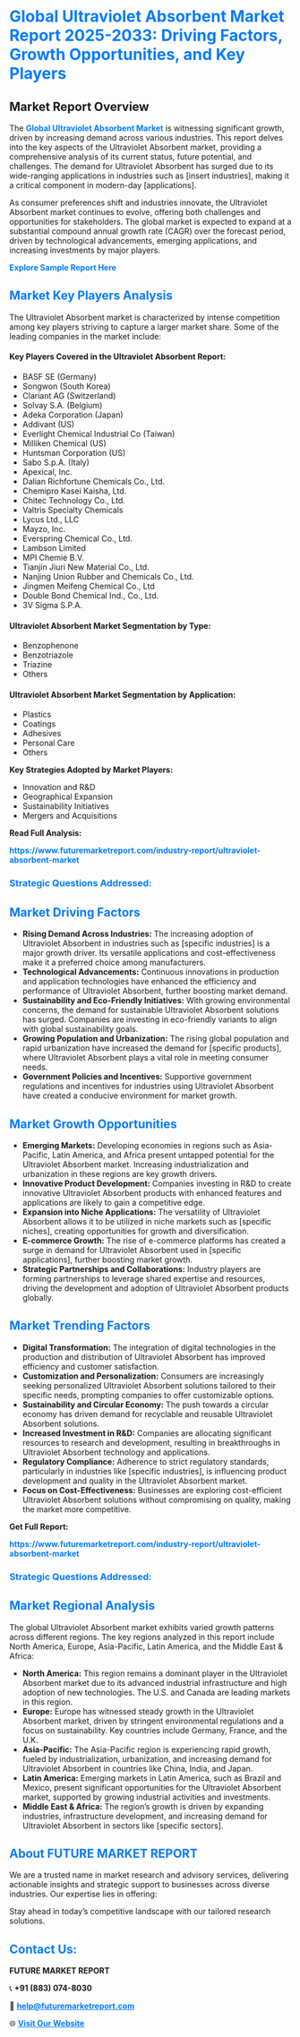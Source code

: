<h1 style="color: #007BFF;">Global Ultraviolet Absorbent Market Report 2025-2033: Driving Factors, Growth Opportunities, and Key Players</h1>

<section id="overview">
<h2>Market Report Overview</h2>
<p>The <a href="https://www.futuremarketreport.com/industry-report/ultraviolet-absorbent-market" style="color: #007BFF; text-decoration: none;"><strong>Global Ultraviolet Absorbent Market</strong></a> is witnessing significant growth, driven by increasing demand across various industries. This report delves into the key aspects of the Ultraviolet Absorbent market, providing a comprehensive analysis of its current status, future potential, and challenges. The demand for Ultraviolet Absorbent has surged due to its wide-ranging applications in industries such as [insert industries], making it a critical component in modern-day [applications].</p>
<p>As consumer preferences shift and industries innovate, the Ultraviolet Absorbent market continues to evolve, offering both challenges and opportunities for stakeholders. The global market is expected to expand at a substantial compound annual growth rate (CAGR) over the forecast period, driven by technological advancements, emerging applications, and increasing investments by major players.</p>
</section>

<section id="overview">
<p><a href="https://www.futuremarketreport.com/request-sample/reportId=57729" style="color: #007BFF; text-decoration: none;"><strong>Explore Sample Report Here</strong></a></p>
</section>

<section id="key-players">
<h2 style="color: #007BFF;">Market Key Players Analysis</h2>
<p>The Ultraviolet Absorbent market is characterized by intense competition among key players striving to capture a larger market share. Some of the leading companies in the market include:</p>
<h4>Key Players Covered in the Ultraviolet Absorbent Report:</h4>
<ul><li>BASF SE (Germany)</li><li>Songwon (South Korea)</li><li>Clariant AG (Switzerland)</li><li>Solvay S.A. (Belgium)</li><li>Adeka Corporation (Japan)</li><li>Addivant (US)</li><li>Everlight Chemical Industrial Co (Taiwan)</li><li>Milliken Chemical (US)</li><li>Huntsman Corporation (US)</li><li>Sabo S.p.A. (Italy)</li><li>Apexical, Inc.</li><li>Dalian Richfortune Chemicals Co., Ltd.</li><li>Chemipro Kasei Kaisha, Ltd.</li><li>Chitec Technology Co., Ltd.</li><li>Valtris Specialty Chemicals</li><li>Lycus Ltd., LLC</li><li>Mayzo, Inc.</li><li>Everspring Chemical Co., Ltd.</li><li>Lambson Limited</li><li>MPI Chemie B.V.</li><li>Tianjin Jiuri New Material Co., Ltd.</li><li>Nanjing Union Rubber and Chemicals Co., Ltd.</li><li>Jingmen Meifeng Chemical Co., Ltd</li><li>Double Bond Chemical Ind., Co., Ltd.</li><li>3V Sigma S.P.A.</li></ul>
<h4>Ultraviolet Absorbent Market Segmentation by Type:</h4>
<ul><li>Benzophenone</li><li>Benzotriazole</li><li>Triazine</li><li>Others</li></ul>

<h4>Ultraviolet Absorbent Market Segmentation by Application:</h4>
<ul><li>Plastics</li><li>Coatings</li><li>Adhesives</li><li>Personal Care</li><li>Others</li></ul>
<p><strong>Key Strategies Adopted by Market Players:</strong></p>
<ul>
<li>Innovation and R&D</li>
<li>Geographical Expansion</li>
<li>Sustainability Initiatives</li>
<li>Mergers and Acquisitions</li>
</ul>
</section>

<section>
<p><strong>Read Full Analysis: </strong></p><a href="https://www.futuremarketreport.com/industry-report/ultraviolet-absorbent-market" style="color: #007BFF; text-decoration: none;"><strong>https://www.futuremarketreport.com/industry-report/ultraviolet-absorbent-market</strong></a>
<h3 style="color: #007BFF;">Strategic Questions Addressed:</h3>
</section>

<section id="driving-factors">
<h2 style="color: #007BFF;">Market Driving Factors</h2>
<ul>
<li><strong>Rising Demand Across Industries:</strong> The increasing adoption of Ultraviolet Absorbent in industries such as [specific industries] is a major growth driver. Its versatile applications and cost-effectiveness make it a preferred choice among manufacturers.</li>
<li><strong>Technological Advancements:</strong> Continuous innovations in production and application technologies have enhanced the efficiency and performance of Ultraviolet Absorbent, further boosting market demand.</li>
<li><strong>Sustainability and Eco-Friendly Initiatives:</strong> With growing environmental concerns, the demand for sustainable Ultraviolet Absorbent solutions has surged. Companies are investing in eco-friendly variants to align with global sustainability goals.</li>
<li><strong>Growing Population and Urbanization:</strong> The rising global population and rapid urbanization have increased the demand for [specific products], where Ultraviolet Absorbent plays a vital role in meeting consumer needs.</li>
<li><strong>Government Policies and Incentives:</strong> Supportive government regulations and incentives for industries using Ultraviolet Absorbent have created a conducive environment for market growth.</li>
</ul>
</section>

<section id="growth-opportunities">
<h2 style="color: #007BFF;">Market Growth Opportunities</h2>
<ul>
<li><strong>Emerging Markets:</strong> Developing economies in regions such as Asia-Pacific, Latin America, and Africa present untapped potential for the Ultraviolet Absorbent market. Increasing industrialization and urbanization in these regions are key growth drivers.</li>
<li><strong>Innovative Product Development:</strong> Companies investing in R&D to create innovative Ultraviolet Absorbent products with enhanced features and applications are likely to gain a competitive edge.</li>
<li><strong>Expansion into Niche Applications:</strong> The versatility of Ultraviolet Absorbent allows it to be utilized in niche markets such as [specific niches], creating opportunities for growth and diversification.</li>
<li><strong>E-commerce Growth:</strong> The rise of e-commerce platforms has created a surge in demand for Ultraviolet Absorbent used in [specific applications], further boosting market growth.</li>
<li><strong>Strategic Partnerships and Collaborations:</strong> Industry players are forming partnerships to leverage shared expertise and resources, driving the development and adoption of Ultraviolet Absorbent products globally.</li>
</ul>
</section>

<section id="trending-factors">
<h2 style="color: #007BFF;">Market Trending Factors</h2>
<ul>
<li><strong>Digital Transformation:</strong> The integration of digital technologies in the production and distribution of Ultraviolet Absorbent has improved efficiency and customer satisfaction.</li>
<li><strong>Customization and Personalization:</strong> Consumers are increasingly seeking personalized Ultraviolet Absorbent solutions tailored to their specific needs, prompting companies to offer customizable options.</li>
<li><strong>Sustainability and Circular Economy:</strong> The push towards a circular economy has driven demand for recyclable and reusable Ultraviolet Absorbent solutions.</li>
<li><strong>Increased Investment in R&D:</strong> Companies are allocating significant resources to research and development, resulting in breakthroughs in Ultraviolet Absorbent technology and applications.</li>
<li><strong>Regulatory Compliance:</strong> Adherence to strict regulatory standards, particularly in industries like [specific industries], is influencing product development and quality in the Ultraviolet Absorbent market.</li>
<li><strong>Focus on Cost-Effectiveness:</strong> Businesses are exploring cost-efficient Ultraviolet Absorbent solutions without compromising on quality, making the market more competitive.</li>
</ul>
</section>

<section>
<p><strong>Get Full Report: </strong></p><a href="https://www.futuremarketreport.com/industry-report/ultraviolet-absorbent-market" style="color: #007BFF; text-decoration: none;"><strong>https://www.futuremarketreport.com/industry-report/ultraviolet-absorbent-market</strong></a>
<h3 style="color: #007BFF;">Strategic Questions Addressed:</h3>
</section>


<section id="regional-analysis">
<h2 style="color: #007BFF;">Market Regional Analysis</h2>
<p>The global Ultraviolet Absorbent market exhibits varied growth patterns across different regions. The key regions analyzed in this report include North America, Europe, Asia-Pacific, Latin America, and the Middle East & Africa:</p>
<ul>
<li><strong>North America:</strong> This region remains a dominant player in the Ultraviolet Absorbent market due to its advanced industrial infrastructure and high adoption of new technologies. The U.S. and Canada are leading markets in this region.</li>
<li><strong>Europe:</strong> Europe has witnessed steady growth in the Ultraviolet Absorbent market, driven by stringent environmental regulations and a focus on sustainability. Key countries include Germany, France, and the U.K.</li>
<li><strong>Asia-Pacific:</strong> The Asia-Pacific region is experiencing rapid growth, fueled by industrialization, urbanization, and increasing demand for Ultraviolet Absorbent in countries like China, India, and Japan.</li>
<li><strong>Latin America:</strong> Emerging markets in Latin America, such as Brazil and Mexico, present significant opportunities for the Ultraviolet Absorbent market, supported by growing industrial activities and investments.</li>
<li><strong>Middle East & Africa:</strong> The region’s growth is driven by expanding industries, infrastructure development, and increasing demand for Ultraviolet Absorbent in sectors like [specific sectors].</li>
</ul>
</section>

<footer>
<h2 style="color: #007BFF;">About FUTURE MARKET REPORT</h2>
<p>We are a trusted name in market research and advisory services, delivering actionable insights and strategic support to businesses across diverse industries. Our expertise lies in offering:</p>

<p>Stay ahead in today’s competitive landscape with our tailored research solutions.</p>

<h2 style="color: #007BFF;">Contact Us:</h2>
<p><strong>FUTURE MARKET REPORT</strong></p>
<p>📞 <strong>+91 (883) 074-8030</strong></p>
<p>📧 <strong><a href="mailto:help@futuremarketreport.com" style="color: #007BFF;">help@futuremarketreport.com</a></strong></p>
<p>🌐 <strong><a href="https://www.futuremarketreport.com/" style="color: #007BFF;">Visit Our Website</a></strong></p>
</footer>